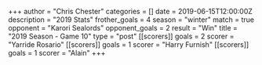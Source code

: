 +++
author = "Chris Chester"
categories = []
date = 2019-06-15T12:00:00Z
description = "2019 Stats"
frother_goals = 4
season = "winter"
match = true
opponent = "Karori Sealords"
opponent_goals = 2
result = "Win"
title = "2019 Season - Game 10"
type = "post"
[[scorers]]
goals = 2
scorer = "Yarride Rosario"
[[scorers]]
goals = 1
scorer = "Harry Furnish"
[[scorers]]
goals = 1
scorer = "Alain"
+++